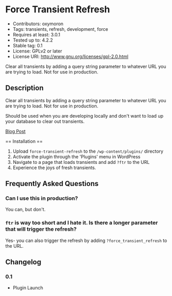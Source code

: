 # Force Transient Refresh
* Contributors: oxymoron
* Tags: transients, refresh, development, force
* Requires at least: 3.0.1
* Tested up to: 4.2.2
* Stable tag: 0.1
* License: GPLv2 or later
* License URI: http://www.gnu.org/licenses/gpl-2.0.html

Clear all transients by adding a query string parameter to whatever URL you are trying to load. Not for use in production.

## Description

Clear all transients by adding a query string parameter to whatever URL you are trying to load. Not for use in production.

Should be used when you are developing locally and don't want to load up your database to clear out transients.

[Blog Post](https://github.com/zachwills/wp-force-transient-refresh)

== Installation ==

1. Upload `force-transient-refresh` to the `/wp-content/plugins/` directory
2. Activate the plugin through the 'Plugins' menu in WordPress
3. Navigate to a page that loads transients and add `?ftr` to the URL
4. Experience the joys of fresh transients.

## Frequently Asked Questions

### Can I use this in production?

You can, but don't.

### `ftr` is way too short and I hate it. Is there a longer parameter that will trigger the refresh?

Yes- you can also trigger the refresh by adding `?force_transient_refresh` to the URL.

## Changelog

### 0.1
* Plugin Launch
